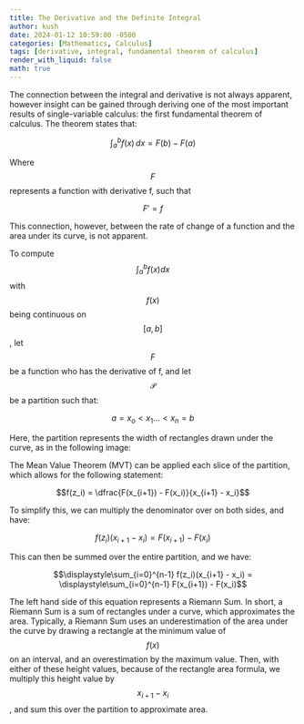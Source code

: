 ```yaml
---
title: The Derivative and the Definite Integral
author: kush
date: 2024-01-12 10:59:00 -0500
categories: [Mathematics, Calculus]
tags: [derivative, integral, fundamental theorem of calculus]
render_with_liquid: false
math: true
---
```


The connection between the integral and derivative is not always apparent, however insight can be gained through deriving one of the most important results of single-variable calculus: the first fundamental theorem of calculus. The theorem states that:

$$ \int_{a}^{b} f(x)\,dx = F(b) - F(a) $$

Where $$F$$ represents a function with derivative f, such that

$$F' = f$$

This connection, however, between the rate of change of a function and the area under its curve, is not apparent. 

To compute $$\int_{a}^{b} f(x) dx$$ with $$f(x)$$ being continuous on $$[a,b]$$, let $$F$$ be a function who has the derivative of f, and let $$\mathcal{P}$$ be a partition such that:

$$a = x_o < x_1 \dots < x_n = b$$

Here, the partition represents the width of rectangles drawn under the curve, as in the following image:


The Mean Value Theorem (MVT) can be applied each slice of the partition, which allows for the following statement:

$$f(z_i) = \dfrac{F(x_{i+1}) - F(x_i)}{x_{i+1} - x_i}$$

To simplify this, we can multiply the denominator over on both sides, and have: 

$$f(z_i)(x_{i+1} - x_i) = F(x_{i+1}) - F(x_i)$$

This can then be summed over the entire partition, and we have:

$$\displaystyle\sum_{i=0}^{n-1} f(z_i)(x_{i+1} - x_i) = \displaystyle\sum_{i=0}^{n-1} F(x_{i+1}) - F(x_i)$$

The left hand side of this equation represents a Riemann Sum. In short, a Riemann Sum is a sum of rectangles under a curve, which approximates the area. Typically, a Riemann Sum uses an underestimation of the area under the curve by drawing a rectangle at the minimum value of $$f(x)$$ on an interval, and an overestimation by the maximum value. Then, with either of these height values, because of the rectangle area formula, we multiply this height value by $$x_{i+1} - x_i$$, and sum this over the partition to approximate area.
